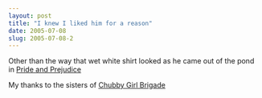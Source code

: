 ```yaml
---
layout: post
title: "I knew I liked him for a reason"
date: 2005-07-08
slug: 2005-07-08-2
---
```


Other than the way that wet white shirt looked as he came out of the pond in  [Pride and Prejudice](http://www.imdb.com/title/tt0112130/?fr=c2l0ZT1kZnxteD0yMHxsbT01MDB8dHQ9MXxmYj11fHBuPTB8cT1wcmlkZSBhbmQgcHJlanVkaWNlfGh0bWw9MXxubT0x;fc=1;ft=20;fm=1) 

My thanks to the sisters of  [Chubby Girl Brigade](http://www.chubbygirlbrigade.com/) 

